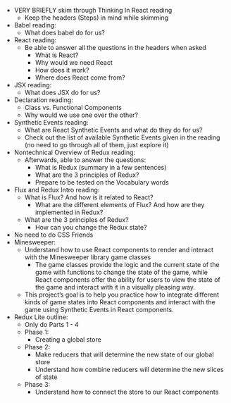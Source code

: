 - VERY BRIEFLY skim through Thinking In React reading
    - Keep the headers (Steps) in mind while skimming
- Babel reading:
    - What does babel do for us?
- React reading:
    - Be able to answer all the questions in the headers when asked
        - What is React?
        - Why would we need React
        - How does it work?
        - Where does React come from?
- JSX reading:
    - What does JSX do for us?
- Declaration reading:
    - Class vs. Functional Components
    - Why would we use one over the other?
- Synthetic Events reading:
    - What are React Synthetic Events and what do they do for us?
    - Check out the list of available Synthetic Events given in the reading (no need to go through all of them, just explore it)
- Nontechnical Overview of Redux reading:
    - Afterwards, able to answer the questions:
        - What is Redux (summary in a few sentences)
        - What are the 3 principles of Redux?
        - Prepare to be tested on the Vocabulary words
- Flux and Redux Intro reading:
    - What is Flux? And how is it related to React?
        - What are the different elements of Flux? And how are they implemented in Redux?
    - What are the 3 principles of Redux?
        - How can you change the Redux state?
- No need to do CSS Friends
- Minesweeper:
    - Understand how to use React components to render and interact with the Minesweeper library game classes
        - The game classes provide the logic and the current state of the game with functions to change the state of the game, while React components offer the ability for users to view the state of the game and interact with it in a visually pleasing way.
    - This project’s goal is to help you practice how to integrate different kinds of game states into React components and interact with the game using Synthetic Events in React components.
- Redux Lite outline:
  - Only do Parts 1 - 4
  - Phase 1:
      - Creating a global store
  - Phase 2:
      - Make reducers that will determine the new state of our global store
      - Understand how combine reducers will determine the new slices of state
  - Phase 3:
      - Understand how to connect the store to our React components
